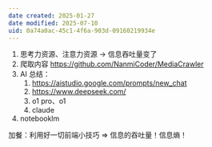 ```yaml
---
date created: 2025-01-27
date modified: 2025-07-10
uid: 0a74a0ac-45c1-4f6a-903d-09160219934e
---
```

1. 思考力资源、注意力资源 -> 信息吞吐量变了
2. 爬取内容 https://github.com/NanmiCoder/MediaCrawler
3. AI 总结：
	1. https://aistudio.google.com/prompts/new_chat
	2. https://www.deepseek.com/
	3. o1 pro、o1
	4. claude
4. notebooklm

 加餐：利用好一切前端小技巧 => 信息的吞吐量！信息熵！
